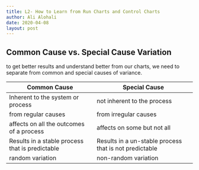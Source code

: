 ```yaml
---
title: L2- How to Learn from Run Charts and Control Charts
author: Ali Alohali
date: 2020-04-08
layout: post
---
```



## Common Cause vs. Special Cause Variation

to get better results and understand better from our charts, we need to separate from common and special causes of variance.

|Common Cause                   |Special Cause                |
|-------------------------------|-----------------------------|
|Inherent to the system or process|not inherent to the process|
|from regular causes            |from irregular causes        |
|affects on all the outcomes of a process|affects on some but not all|
|Results in a stable process that is predictable|Results in a un-stable process that is not predictable|
|random variation|non-random variation|